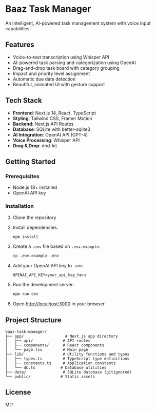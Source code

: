 # Baaz Task Manager

An intelligent, AI-powered task management system with voice input capabilities.

## Features

- Voice-to-text transcription using Whisper API
- AI-powered task parsing and categorization using OpenAI
- Drag-and-drop task board with category grouping
- Impact and priority level assignment
- Automatic due date detection
- Beautiful, animated UI with gesture support

## Tech Stack

- **Frontend**: Next.js 14, React, TypeScript
- **Styling**: Tailwind CSS, Framer Motion
- **Backend**: Next.js API Routes
- **Database**: SQLite with better-sqlite3
- **AI Integration**: OpenAI API (GPT-4)
- **Voice Processing**: Whisper API
- **Drag & Drop**: dnd-kit

## Getting Started

### Prerequisites

- Node.js 18+ installed
- OpenAI API key

### Installation

1. Clone the repository
2. Install dependencies:
   ```bash
   npm install
   ```

3. Create a `.env` file based on `.env.example`:
   ```bash
   cp .env.example .env
   ```

4. Add your OpenAI API key to `.env`:
   ```
   OPENAI_API_KEY=your_api_key_here
   ```

5. Run the development server:
   ```bash
   npm run dev
   ```

6. Open [http://localhost:3000](http://localhost:3000) in your browser

## Project Structure

```
baaz-task-manager/
├── app/                  # Next.js app directory
│   ├── api/             # API routes
│   ├── components/      # React components
│   └── page.tsx         # Main page
├── lib/                 # Utility functions and types
│   ├── types.ts         # TypeScript type definitions
│   ├── constants.ts     # Application constants
│   └── db.ts           # Database utilities
├── data/                # SQLite database (gitignored)
└── public/             # Static assets
```

## License

MIT

